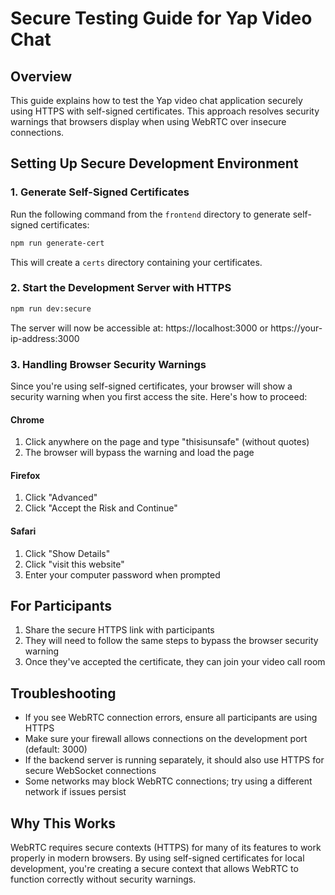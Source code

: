 # Secure Testing Guide for Yap Video Chat

## Overview

This guide explains how to test the Yap video chat application securely using HTTPS with self-signed certificates. This approach resolves security warnings that browsers display when using WebRTC over insecure connections.

## Setting Up Secure Development Environment

### 1. Generate Self-Signed Certificates

Run the following command from the `frontend` directory to generate self-signed certificates:

```bash
npm run generate-cert
```

This will create a `certs` directory containing your certificates.

### 2. Start the Development Server with HTTPS

```bash
npm run dev:secure
```

The server will now be accessible at: https://localhost:3000 or https://your-ip-address:3000

### 3. Handling Browser Security Warnings

Since you're using self-signed certificates, your browser will show a security warning when you first access the site. Here's how to proceed:

#### Chrome
1. Click anywhere on the page and type "thisisunsafe" (without quotes)
2. The browser will bypass the warning and load the page

#### Firefox
1. Click "Advanced"
2. Click "Accept the Risk and Continue"

#### Safari
1. Click "Show Details"
2. Click "visit this website"
3. Enter your computer password when prompted

## For Participants

1. Share the secure HTTPS link with participants
2. They will need to follow the same steps to bypass the browser security warning
3. Once they've accepted the certificate, they can join your video call room

## Troubleshooting

- If you see WebRTC connection errors, ensure all participants are using HTTPS
- Make sure your firewall allows connections on the development port (default: 3000)
- If the backend server is running separately, it should also use HTTPS for secure WebSocket connections
- Some networks may block WebRTC connections; try using a different network if issues persist

## Why This Works

WebRTC requires secure contexts (HTTPS) for many of its features to work properly in modern browsers. By using self-signed certificates for local development, you're creating a secure context that allows WebRTC to function correctly without security warnings.